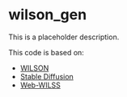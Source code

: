 # wilson_gen
This is a placeholder description.

This code is based on:
- [WILSON](https://github.com/fcdl94/WILSON)
- [Stable Diffusion](https://github.com/Stability-AI/generative-models)
- [Web-WILSS](https://github.com/dota-109/Web-WILSS)

